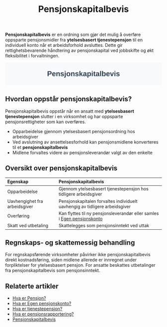 ﻿---
title: "Pensjonskapitalbevis"
seoTitle: "Pensjonskapitalbevis"
meta_description: '**Pensjonskapitalbevis** er en ordning som gjør det mulig å overføre oppsparte pensjonsmidler fra **ytelsesbasert tjenestepensjon** til en individuell konto ...'
slug: pensjonskapitalbevis
type: blog
layout: pages/single
---

**Pensjonskapitalbevis** er en ordning som gjør det mulig å overføre oppsparte pensjonsmidler fra **ytelsesbasert tjenestepensjon** til en individuell konto når et arbeidsforhold avsluttes. Dette gir rettighetsbevarende håndtering av pensjonskapital ved jobbskifte og økt fleksibilitet i forvaltningen.

![Illustrasjon av Pensjonskapitalbevis](pensjonskapitalbevis-image.svg)

## Hvordan oppstår pensjonskapitalbevis?

Pensjonskapitalbevis oppstår når en ansatt med **ytelsesbasert tjenestepensjon** slutter i en virksomhet og har oppsparte pensjonsrettigheter som kan overføres.

* Opparbeidelse gjennom ytelsesbasert pensjonsordning hos arbeidsgiver
* Ved avslutning av ansettelsesforhold kan pensjonsmidlene konverteres til et **pensjonskapitalbevis**
* Midlene forvaltes videre av pensjonsleverandør valgt av den enkelte

## Oversikt over pensjonskapitalbevis

| Egenskap                   | Pensjonskapitalbevis                                                    |
|:----------------------------|:-------------------------------------------------------------------------|
| Opparbeidelse               | Gjennom ytelsesbasert tjenestepensjon hos tidligere arbeidsgiver         |
| Uavhengighet fra arbeidsgiver | Pensjonskapitalen forvaltes individuelt uavhengig av tidligere arbeidsgiver |
| Overføring                 | Kan flyttes til ny pensjonsleverandør eller samles i [Egen pensjonskonto](/blogs/regnskap/hva-er-egen-pensjonskonto "Hva er Egen pensjonskonto? Guide til Egen pensjonskonto i Norge") |
| Skatt ved utbetaling         | Skattelegges som pensjonsinntekt ved uttak                                |

## Regnskaps- og skattemessig behandling

For regnskapsførende virksomheter påvirker ikke pensjonskapitalbevis direkt kostnadsføring, siden midlene allerede er innregnet under forpliktelser for ytelsesbasert pensjon. For ansatte beskattes utbetalinger fra pensjonskapitalbevis som pensjonsinntekt.

## Relaterte artikler

* [Hva er Pensjon?](/blogs/regnskap/hva-er-pensjon "Hva er Pensjon? Komplett Guide til norsk pensjonssystem")
* [Hva er Egen pensjonskonto?](/blogs/regnskap/hva-er-egen-pensjonskonto "Hva er Egen pensjonskonto? Guide til Egen pensjonskonto i Norge")
* [Hva er tjenestepensjon?](/blogs/regnskap/hva-er-tjenestepensjon "Hva er Tjenestepensjon? Komplett Guide til Bedriftspensjon og Regnskapsføring")
* [Hva er pensjonsrapportering?](/blogs/regnskap/hva-er-pensjonsrapportering "Hva er Pensjonsrapportering? Komplett Guide til Pensjon i Regnskap")
* [Pensjonskapitalbevis](/blogs/regnskap/pensjonskapitalbevis "Pensjonskapitalbevis: Hva er pensjonskapitalbevis?")










